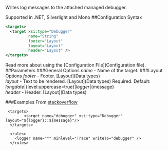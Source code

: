 Writes log messages to the attached managed debugger. 

Supported in .NET, Silverlight and Mono
##Configuration Syntax
```xml
<targets>
  <target xsi:type="Debugger"
          name="String"
          footer="Layout"
          layout="Layout"
          header="Layout" />
</targets>
```
Read more about using the [Configuration File](Configuration file).
##Parameters
###General Options
_name_ - Name of the target.
###Layout Options
_footer_ - Footer. [Layout](Data types)  
_layout_ - Text to be rendered. [Layout](Data types) Required. Default: ${longdate}|${level:uppercase=true}|${logger}|${message}  
_header_ - Header. [Layout](Data types)

###Examples
From [stackoverflow](http://stackoverflow.com/questions/252464/how-can-i-output-nlog-stuff-to-the-vs2008-output-window/260576#260576) 
```
 <targets>
        <target name="debugger" xsi:type="Debugger" layout="${logger}::${message}"/>
  </targets>

  <rules>
    <logger name="*" minlevel="Trace" writeTo="debugger" />
  </rules>
```